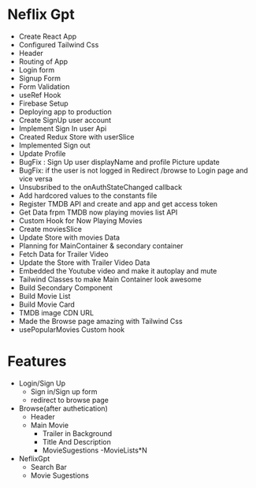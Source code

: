 # Neflix Gpt
- Create React App
- Configured Tailwind Css
- Header
- Routing of App
- Login form
- Signup Form
- Form Validation
- useRef Hook
- Firebase Setup
- Deploying app to production
- Create SignUp user account
- Implement Sign In user Api
- Created Redux Store with userSlice
- Implemented Sign out
- Update Profile
- BugFix : Sign Up  user displayName and profile Picture update
- BugFix: if the user is not logged in Redirect /browse to Login page and vice versa
- Unsubsribed to the onAuthStateChanged callback
- Add hardcored values to the constants file 
- Register TMDB API and create and app and get access token
- Get Data frpm TMDB now playing movies list API
- Custom Hook for Now Playing Movies
- Create moviesSlice
- Update Store with movies Data
- Planning for MainContainer & secondary container
- Fetch Data for Trailer Video
- Update the Store with Trailer Video Data
- Embedded the Youtube video and make it autoplay and mute 
- Tailwind Classes to make Main Container look awesome
- Build Secondary Component
- Build Movie List
- Build Movie Card
- TMDB image CDN URL
- Made the Browse page amazing with Tailwind Css
- usePopularMovies Custom hook



# Features
- Login/Sign Up
    - Sign in/Sign up form
    - redirect to browse page
- Browse(after authetication)
    - Header
    - Main Movie
        - Trailer in Background
        - Title And Description
        - MovieSugestions
            -MovieLists*N
- NeflixGpt
    - Search Bar
    - Movie Sugestions